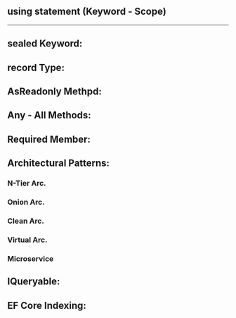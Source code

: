 ## using statement (Keyword - Scope)
-----
## sealed Keyword:
## record Type:
## AsReadonly Methpd:
## Any - All Methods:
## Required Member:

## Architectural Patterns:
### N-Tier Arc.
### Onion Arc.
### Clean Arc.
### Virtual Arc.
### Microservice

## IQueryable:
## EF Core Indexing:
